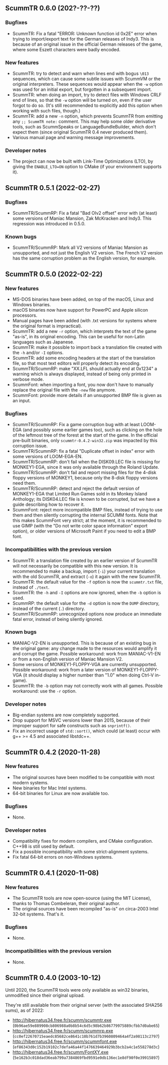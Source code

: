 ## ScummTR 0.6.0 (202?-??-??)

### Bugfixes

- ScummTR: Fix a fatal "ERROR: Unknown function id 0x2E" error when trying to import/export text for the German releases of Indy3. This is because of an original issue in the official German releases of the game, where some Eszett characters were badly encoded.

### New features

- ScummTR: try to detect and warn when lines end with bogus `\013` sequences, which can cause some subtle issues with ScummVM or the original interpreters. These sequences would appear when the `-w` option was used for an initial export, but forgotten in a subsequent import.
- ScummTR: when doing an import, try to detect files with Windows CRLF end of lines, so that the `-w` option will be turned on, even if the user forgot to do so. (It's still recommended to explicitly add this option when working with such files, though.)
- ScummTR: add a new `-n` option, which prevents ScummTR from emitting any `;; ScummTR note:` comment. This may help some older derivative tools, such as ScummSpeaks or LanguageBundleBuilder, which don't expect them (since original ScummTR 0.4 never produced them).
- Various manual page and warning message improvements.

### Developer notes

- The project can now be built with Link-Time Optimizations (LTO), by giving the `ENABLE_LTO=ON` option to CMake (if your environment supports it).

## ScummTR 0.5.1 (2022-02-27)

### Bugfixes

- ScummTR/ScummRP: Fix a fatal "Bad OIv2 offset" error with (at least) some versions of Maniac Mansion, Zak McKracken and Indy3. This regression was introduced in 0.5.0.

### Known bugs

- ScummTR/ScummRP: Mark all V2 versions of Maniac Mansion as unsupported, and not just the English V2 version. The French V2 version has the same corruption problem as the English version, for example.

## ScummTR 0.5.0 (2022-02-22)

### New features

- MS-DOS binaries have been added, on top of the macOS, Linux and Windows binaries.
- macOS binaries now have support for PowerPC and Apple silicon processors.
- Manual pages have been added (with .txt versions for systems where the original format is impractical).
- ScummTR: add a new `-r` option, which interprets the text of the game "as-is", in its original encoding. This can be useful for non-Latin languages such as Japanese.
- ScummTR: make it possible to import back a translation file created with the `-h` and/or `-I` options.
- ScummTR: add some encoding headers at the start of the translation file, so that most text editors will properly detect its encoding.
- ScummTR/ScummRP: make "XX.LFL should actually end at 0x1234" a warning which is always displayed, instead of being only printed in verbose mode.
- ScummFont: when importing a font, you now don't have to manually replace the original file with the `-new` file anymore.
- ScummFont: provide more details if an unsupported BMP file is given as an input.

### Bugfixes

- ScummTR/ScummRP: Fix a game corruption bug with at least LOOM-EGA (and possibly some earlier games too), such as clicking on the hole of the leftmost tree of the forest at the start of the game. In the official pre-built binaries, only `scummtr-0.4.2-win32.zip` was impacted by this corruption issue.
- ScummTR/ScummRP: fix a fatal "Duplicate offset in index" error with some versions of LOOM-EGA-EN.
- ScummTR/ScummRP: don't fail when the DISK09.LEC file is missing for MONKEY1-EGA, since it was only available through the Roland Update.
- ScummTR/ScummRP: don't fail and report missing files for the 4-disk floppy versions of MONKEY1, because only the 8-disk floppy versions need them.
- ScummTR/ScummRP: detect and reject the default version of MONKEY1-EGA that Limited Run Games sold in its Monkey Island Anthology; its DISK04.LEC file is known to be corrupted, but we have a guide describing how to recover it.
- ScummFont: reject more incompatible BMP files, instead of trying to use them and then silently corrupting the internal SCUMM fonts. Note that this makes ScummFont very strict; at the moment, it is recommended to use GIMP (with the "Do not write color space information" export option), or older versions of Microsoft Paint if you need to edit a BMP font.

### Incompatibilities with the previous version

- ScummTR: a translation file created by an earlier version of ScummTR will not necessarily be compatible with this new version. It is recommended to make a backup, import (`-i`) your current translation with the old ScummTR, and extract (`-o`) it again with the new ScummTR.
- ScummTR: the default value for the `-f` option is now the `scummtr.txt` file, instead of `./text`.
- ScummTR: the `-h` and `-I` options are now ignored, when the `-b` option is used.
- ScummRP: the default value for the `-d` option is now the `DUMP` directory, instead of the current (`.`) directory.
- ScummTR/ScummRP: unrecognized options now produce an immediate fatal error, instead of being silently ignored.

### Known bugs

- MANIAC-V2-EN is unsupported. This is because of an existing bug in the original game: any change made to the resources would amplify it and corrupt the game. Possible workaround: work from MANIAC-V1-EN or from a non-English version of Maniac Mansion V2.
- Some versions of MONKEY1-FLOPPY-VGA are currently unsupported. Possible workaround: work from a later version of MONKEY1-FLOPPY-VGA (it should display a higher number than "1.0" when doing Ctrl-V in-game).
- ScummTR: the `-b` option may not correctly work with all games. Possible workaround: use the `-r` option.

### Developer notes

- Big-endian systems are now completely supported.
- Drop support for MSVC versions lower than 2015, because of their improper support for safe constructs such as `snprintf()`.
- Fix an incorrect usage of `std::sort()`, which could (at least) occur with g++ >= 4.5 and associated libstdc++.

## ScummTR 0.4.2 (2020-11-28)

### New features

- The original sources have been modified to be compatible with most modern systems.
- New binaries for Mac Intel systems.
- 64-bit binaries for Linux are now available too.

### Bugfixes

- None.

### Developer notes

- Compatibility fixes for modern compilers, and CMake configuration. C++98 is still used by default.
- Fix a possible incompatibility with some strict-alignment systems.
- Fix fatal 64-bit errors on non-Windows systems.

## ScummTR 0.4.1 (2020-11-08)

### New features

- The ScummTR tools are now open-source (using the MIT License), thanks to Thomas Combeleran, their original author.
- The original sources have been recompiled "as-is" on circa-2003 Intel 32-bit systems. That's it.

### Bugfixes

- None.

### Incompatibilities with the previous version

- None.

## ScummTR 0.4.0 (2003-10-12)

Until 2020, the ScummTR tools were only available as win32 binaries, unmodified since their original upload.

They're still available from their original server (with the associated SHA256 sums), as of 2022:

* <http://hibernatus34.free.fr/scumm/scummtr.exe> (`0b96ae59e889908cb806988a0b8b54c6d5c98b62b86779975889cfbb7d0abe65`)
* <http://hibernatus34.free.fr/scumm/scummrp.exe> (`cc0ef22670715eaedc85682ce8641c10b761d7b3960809464a4f2a98113c2797`)
* <http://hibernatus34.free.fr/scumm/scummfont.exe> (`ef86343d0c152b19102c7defa46a44f1476639464929b3bcb2a4c1e558278d3c`)
* <http://hibernatus34.free.fr/scumm/FontXY.exe> (`5e162b3c018dad36eab799a7384869fbd9591e0db136ec1e8df90f0e39915897`)
